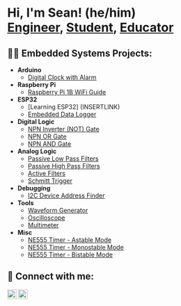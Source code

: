 <h1>Hi, I'm Sean! (he/him)<br/><a href="https://www.linkedin.com/in/sean-bubernak-81917325b">Engineer</a>, <a href="https://www.washington.edu/">Student</a>, <a href="https://sites.google.com/view/bubernakleadershipportfolio/home">Educator</a></h1>

<h2>👨‍💻 Embedded Systems Projects:</h2>

- <b>Arduino</b>
  - [Digital Clock with Alarm](https://github.com/Boonanak/Digital-Clock-with-Alarm)
- <b>Raspberry Pi</b>
  - [Raspberry Pi 1B WiFi Guide](https://github.com/Boonanak/RaspberryPi1B-WiFi-Guide)
- <b>ESP32</b>
  - [Learning ESP32] (INSERTLINK)
  - [Embedded Data Logger](https://github.com/Boonanak/Embedded-Data-Logger)
- <b>Digital Logic</b>
  - [NPN Inverter (NOT) Gate](https://github.com/Boonanak/NPN-Inverter-NOT-Gate-)
  - [NPN OR Gate](https://github.com/Boonanak/NPN-OR-Gate)
  - [NPN AND Gate](https://github.com/Boonanak/NPN-AND-Gate)
- <b>Analog Logic</b>
  - [Passive Low Pass Filters](https://github.com/Boonanak/Passive-Low-Pass-Filters)
  - [Passive High Pass Filters](https://github.com/Boonanak/Passive-High-Pass-Filters)
  - [Active Filters](https://github.com/Boonanak/Active-Low-Pass-Filters)
  - [Schmitt Trigger](INSERTLINK)
- <b>Debugging</b>
  - [I2C Device Address Finder](https://github.com/Boonanak/I2C-Device-Address-Finder)
- <b>Tools</b>
  - [Waveform Generator](https://github.com/Boonanak/Waveform-Generator)
  - [Oscilloscope](INSERTLINK)
  - [Multimeter](INSERTLINK)
- <b>Misc</b>
  - [NE555 Timer - Astable Mode](https://github.com/Boonanak/NE555-Timer---Astable-Mode)
  - [NE555 Timer - Monostable Mode](https://github.com/Boonanak/NE555-Timer-Monostable-Mode)
  - [NE555 Timer - Bistable Mode](https://github.com/Boonanak/NE555-Timer-Bistable-Mode)

<h2> 🤳 Connect with me:</h2>

[<img align="left" alt="LinkedIn" width="22px" src="https://www.svgrepo.com/show/475661/linkedin-color.svg" />][linkedin]
[<img align="left" alt="YouTube" width="22px" src="https://www.iconsdb.com/icons/preview/red/youtube-3-xxl.png" />][youtube]

[linkedin]: https://www.linkedin.com/in/sean-bubernak-81917325b
[youtube]: https://www.youtube.com/@SeanBubernak

